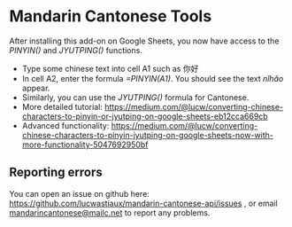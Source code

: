 Mandarin Cantonese Tools
========================

After installing this add-on on Google Sheets, you now have access to the *PINYIN()* and *JYUTPING()* functions.
- Type some chinese text into cell A1 such as 你好
- In cell A2, enter the formula *=PINYIN(A1)*. You should see the text *nǐhǎo* appear.
- Similarly, you can use the *JYUTPING()* formula for Cantonese.
- More detailed tutorial: https://medium.com/@lucw/converting-chinese-characters-to-pinyin-or-jyutping-on-google-sheets-eb12cca669cb
- Advanced functionality: https://medium.com/@lucw/converting-chinese-characters-to-pinyin-jyutping-on-google-sheets-now-with-more-functionality-5047692950bf

Reporting errors
----------------
You can open an issue on github here: https://github.com/lucwastiaux/mandarin-cantonese-api/issues , or email mandarincantonese@mailc.net to report any problems.
